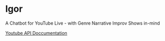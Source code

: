 # Igor
A Chatbot for YouTube Live - with Genre Narrative Improv Shows in-mind

[Youtube API Doccumentation](https://developers.google.com/youtube/v3/live/getting-started)

